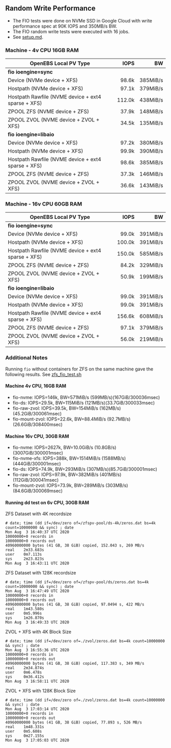 ## Random Write Performance

- The FIO tests were done on NVMe SSD in Google Cloud with write performance spec at 90K IOPS and 350MB/s BW. 
- The FIO random write tests were executed with 16 jobs. 
- See [setup.md](./setup.md).

### Machine - 4v CPU 16GB RAM

| OpenEBS Local PV Type                              |  IOPS        | BW       |  
| ---------------------------------------------------|-------------:|---------:|
| **fio ioengine=sync**                              |              |          |
| Device (NVMe device + XFS)                         |  98.6k       | 385MiB/s |
| Hostpath (NVMe device + XFS)                       |  97.1k       | 379MiB/s |
| Hostpath Rawfile (NVME device + ext4 sparse + XFS) | 112.0k       | 438MiB/s |
| ZPOOL ZFS (NVME device + ZFS)                      |  37.9k       | 148MiB/s |
| ZPOOL ZVOL (NVME device + ZVOL + XFS)              |  34.5k       | 135MiB/s |
| **fio ioengine=libaio**                            |              |          |
| Device (NVMe device + XFS)                         |  97.2k       | 380MiB/s |
| Hostpath (NVMe device + XFS)                       |  99.9k       | 390MiB/s |
| Hostpath Rawfile (NVME device + ext4 sparse + XFS) |  98.6k       | 385MiB/s |
| ZPOOL ZFS (NVME device + ZFS)                      |  37.3k       | 146MiB/s |
| ZPOOL ZVOL (NVME device + ZVOL + XFS)              |  36.6k       | 143MiB/s |


### Machine - 16v CPU 60GB RAM

| OpenEBS Local PV Type                              |  IOPS        | BW       |  
| ---------------------------------------------------|-------------:|---------:|
| **fio ioengine=sync**                              |              |          |
| Device (NVMe device + XFS)                         |  99.0k       | 391MiB/s |
| Hostpath (NVMe device + XFS)                       | 100.0k       | 391MiB/s |
| Hostpath Rawfile (NVME device + ext4 sparse + XFS) | 150.0k       | 585MiB/s |
| ZPOOL ZFS (NVME device + ZFS)                      |  84.2k       | 329MiB/s |
| ZPOOL ZVOL (NVME device + ZVOL + XFS)              |  50.9k       | 199MiB/s |
| **fio ioengine=libaio**                            |              |          |
| Device (NVMe device + XFS)                         |  99.0k       | 391MiB/s |
| Hostpath (NVMe device + XFS)                       |  99.0k       | 391MiB/s |
| Hostpath Rawfile (NVME device + ext4 sparse + XFS) | 156.6k       | 608MiB/s |
| ZPOOL ZFS (NVME device + ZFS)                      |  97.1k       | 379MiB/s |
| ZPOOL ZVOL (NVME device + ZVOL + XFS)              |  56.0k       | 219MiB/s |

### Additional Notes

Running `fio` without containers for ZFS on the same machine gave the following results. See [zfs_fio_test.sh](./zfs_fio_test.sh)

#### Machine 4v CPU, 16GB RAM

- fio-nvme: IOPS=146k, BW=571MiB/s (599MB/s)(167GiB/300036msec)
- fio-ds: IOPS=29.5k, BW=115MiB/s (121MB/s)(33.7GiB/300033msec)
- fio-raw-zvol: IOPS=39.5k, BW=154MiB/s (162MB/s)(45.2GiB/300061msec)
- fio-mount-zvol: IOPS=22.6k, BW=88.4MiB/s (92.7MB/s)(26.6GiB/308400msec)


#### Machine 16v CPU, 30GB RAM

- fio-nvme: IOPS=2627k, BW=10.0GiB/s (10.8GB/s)(3007GiB/300001msec)
- fio-nvme-xfs: IOPS=388k, BW=1514MiB/s (1588MB/s)(444GiB/300001msec)
- fio-ds: IOPS=74.9k, BW=293MiB/s (307MB/s)(85.7GiB/300001msec)
- fio-raw-zvol: IOPS=97.9k, BW=382MiB/s (401MB/s)(112GiB/300041msec)
- fio-mount-zvol: IOPS=73.9k, BW=289MiB/s (303MB/s)(84.6GiB/300069msec)

#### Running dd test on 6v CPU, 30GB RAM

ZFS Dataset with 4K recordsize
```
# date; time (dd if=/dev/zero of=/zfspv-pool/ds-4k/zeros.dat bs=4k count=10000000 && sync) ; date
Mon Aug  3 16:40:37 UTC 2020
10000000+0 records in
10000000+0 records out
40960000000 bytes (41 GB, 38 GiB) copied, 152.043 s, 269 MB/s
real    2m33.683s
user    0m7.113s
sys     2m23.823s
Mon Aug  3 16:43:11 UTC 2020
```

ZFS Dataset with 128K recordsize
```
# date; time (dd if=/dev/zero of=/zfspv-pool/ds/zeros.dat bs=4k count=10000000 && sync) ; date
Mon Aug  3 16:47:49 UTC 2020
10000000+0 records in
10000000+0 records out
40960000000 bytes (41 GB, 38 GiB) copied, 97.0494 s, 422 MB/s
real    1m43.580s
user    0m5.996s
sys     1m26.870s
Mon Aug  3 16:49:33 UTC 2020
```

ZVOL + XFS with 4K Block Size
```
# date; time (dd if=/dev/zero of=./zvol/zeros.dat bs=4k count=10000000 && sync) ; date
Mon Aug  3 16:55:36 UTC 2020
10000000+0 records in
10000000+0 records out
40960000000 bytes (41 GB, 38 GiB) copied, 117.383 s, 349 MB/s
real    2m34.874s
user    0m6.478s
sys     0m36.412s
Mon Aug  3 16:58:11 UTC 2020
```


ZVOL + XFS with 128K Block Size
```
# date; time (dd if=/dev/zero of=./zvol/zeros.dat bs=4k count=10000000 && sync) ; date
Mon Aug  3 17:03:14 UTC 2020
10000000+0 records in
10000000+0 records out
40960000000 bytes (41 GB, 38 GiB) copied, 77.893 s, 526 MB/s
real    1m48.331s
user    0m5.608s
sys     0m27.155s
Mon Aug  3 17:05:03 UTC 2020
```


